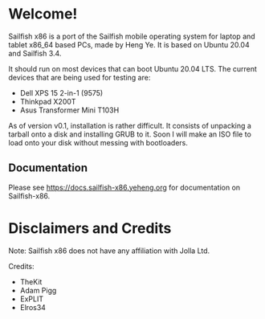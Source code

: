 # Welcome!

Sailfish x86 is a port of the Sailfish mobile operating system for laptop and tablet x86_64 based PCs, made by Heng Ye. It is based on Ubuntu 20.04 and Sailfish 3.4. 

It should run on most devices that can boot Ubuntu 20.04 LTS. The current devices that are being used for testing are:

  * Dell XPS 15 2-in-1 (9575)
  * Thinkpad X200T
  * Asus Transformer Mini T103H
  
As of version v0.1, installation is rather difficult. It consists of unpacking a tarball onto a disk and installing GRUB to it. Soon I will make an ISO file to load onto your disk without messing with bootloaders.

## Documentation

Please see https://docs.sailfish-x86.yeheng.org for documentation on Sailfish-x86.

# Disclaimers and Credits

Note: Sailfish x86 does not have any affiliation with Jolla Ltd. 

Credits:
  * TheKit
  * Adam Pigg
  * ExPLIT
  * Elros34


  
  
  

